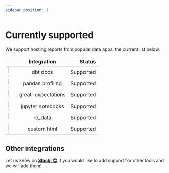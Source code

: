 ```yaml
---
sidebar_position: 1
---
```


# Currently supported

We support hosting reports from popular data apps, the current list below:

<div class="redata_table">

|      | Integration | Status     |
| :---        |    :----:   |          ---: |
| <img height="30" width="20%" src="https://i0.wp.com/www.scalefree.com/wp-content/uploads/2021/09/dbt-logo.png?ssl=1" />      | dbt docs       | Supported |
| <img height="30" width="20%" src="https://encrypted-tbn0.gstatic.com/images?q=tbn:ANd9GcSSUJqbP1HkvxzScXMs-XyvLvcdkHaLBNuSJBKmxAbdHX_0ouQZLsaqtwO9IqBFISPlz2M&usqp=CAU" />  | pandas profiling        | Supported      |
| <img height="30" width="20%" src="https://encrypted-tbn0.gstatic.com/images?q=tbn:ANd9GcTtfpRE1K3NsDzX7JziITyZV-4Dnl-g_NhuiCPKD50&s" />   | great-expectations        | Supported      |
| <img height="30" width="20%" src="https://upload.wikimedia.org/wikipedia/commons/3/38/Jupyter_logo.svg" />  | jupyter notebooks        | Supported      |
| <img height="30" width="20%" src="https://docs.getre.io/latest/img/logo_circle.svg" />  | re_data        | Supported      |
| <img height="30" width="20%" src="http://cdn.onlinewebfonts.com/svg/img_544900.png" />  | custom html        | Supported      |

</div>


## Other integrations

Let us know on **[Slack! 😊](https://www.getre.io/slack)** if you would like to add support for other tools and we will add them!

